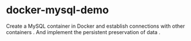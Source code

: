 # docker-mysql-demo
Create a MySQL container in Docker and establish connections with other containers . And implement the persistent preservation of data . 
